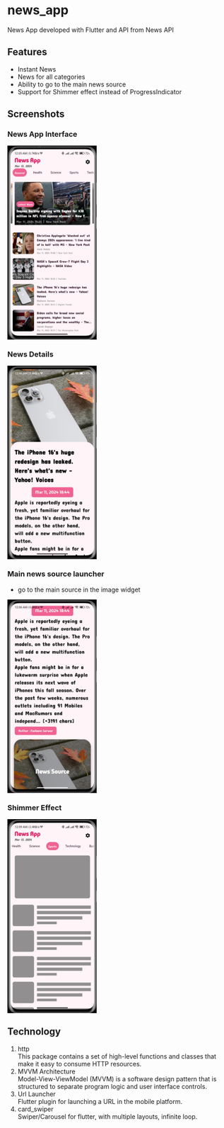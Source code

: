 # news_app
News App developed with Flutter and API from News API
## Features
- Instant News
- News for all categories
- Ability to go to the main news source
- Support for Shimmer effect instead of ProgressIndicator
## Screenshots

### News App Interface
<div style="display:flex;">
    <img src="screenShots/image1.jpeg" alt="Task Interface" style="width:40%;">
</div>

### News Details 

<div style="display:flex;">
    <img src="screenShots/image2.jpeg" alt="Task Interface" style="width:40%;">
</div>

### Main news source launcher 
- go to the main source in the image widget

<div style="display:flex;">
    <img src="screenShots/image3.jpeg" alt="Heat Map" style="width:40%;">
</div>

### Shimmer Effect 
<div style="display:flex;">
    <img src="screenShots/image4.jpeg" alt="Heat Map" style="width:40%;">
</div>

## Technology
1. http<br />
This package contains a set of high-level functions and classes that make it easy to consume HTTP resources.
2. MVVM Architecture<br />
Model-View-ViewModel (MVVM) is a software design pattern that is structured to separate program logic and user interface controls.
3. Url Launcher<br />
Flutter plugin for launching a URL in the mobile platform.
4. card_swiper<br />
Swiper/Carousel for flutter, with multiple layouts, infinite loop.
